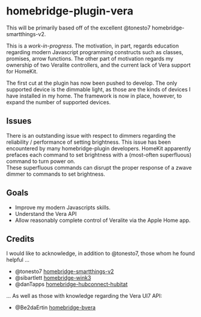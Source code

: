 # homebridge-plugin-vera

This will be primarily based off of the excellent @tonesto7 homebridge-smartthings-v2.

This is a _work-in-progress_. The motivation, in part, regards education regarding modern Javascript programming constructs such as classes, promises, arrow functions. 
The other part of motivation regards my ownership of two Veralite controllers, and the current lack of Vera support for HomeKit.

The first cut at the plugin has now been pushed to develop.  The only supported device is the dimmable light, 
as those are the kinds of devices I have installed in my home. The framework is now in place, however, 
to expand the number of supported devices. 


## Issues

There is an outstanding issue with respect to dimmers regarding the reliability / performance of setting brightness. 
This issue has been encountered by many homebridge-plugin developers.  HomeKit apparently prefaces each command to set 
brightness with a (most-often superfluous) command to turn power on.  
These superfluous commands can disrupt the proper response of a zwave dimmer to commands to set brightness.  

## Goals

- Improve my modern Javascripts skills.
- Understand the Vera API
- Allow reasonably complete control of Veralite via the Apple Home app.

## Credits

I would like to acknowledge, in addition to @tonesto7, those whom he found helpful ...

* @tonesto7   [homebridge-smartthings-v2](https://github.com/tonesto7/homebridge-smartthings-v2)
* @sibartlett [homebridge-wink3](https://github.com/sibartlett/homebridge-wink3)
* @danTapps   [homebridge-hubconnect-hubitat](https://github.com/danTapps/homebridge-hubitat-hubconnect)


... As well as those with knowledge regarding the Vera UI7 API:

* @Be2daErtin [homebridge-bvera](https://github.com/Be2daErtin/homebridge-bvera)

